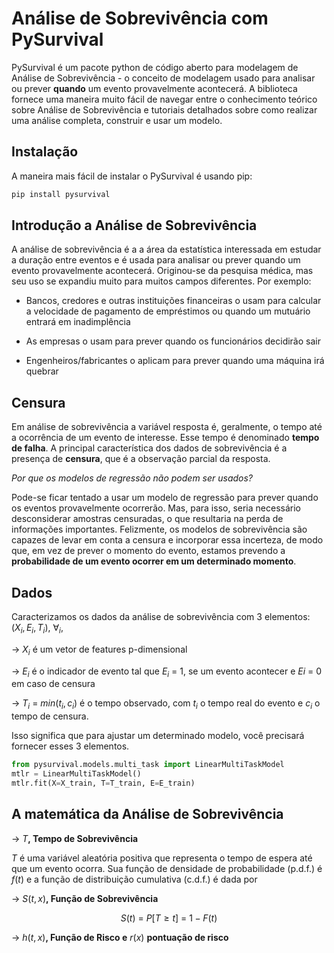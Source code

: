 # Análise de Sobrevivência com PySurvival

PySurvival é um pacote python de código aberto para modelagem de Análise de Sobrevivência - o conceito de modelagem usado para analisar ou prever **quando** um evento provavelmente acontecerá. A biblioteca fornece uma maneira muito fácil de navegar entre o conhecimento teórico sobre Análise de Sobrevivência e tutoriais detalhados sobre como realizar uma análise completa, construir e usar um modelo.

## Instalação
A maneira mais fácil de instalar o PySurvival é usando pip:
```bash
pip install pysurvival
```

## Introdução a Análise de Sobrevivência

A análise de sobrevivência é a a área da estatística interessada em estudar a duração entre eventos e é
usada para analisar ou prever quando um evento provavelmente acontecerá. Originou-se da pesquisa médica, mas seu uso se expandiu muito para muitos campos diferentes. Por exemplo:

- Bancos, credores e outras instituições financeiras o usam para calcular a velocidade de pagamento de empréstimos ou quando um mutuário entrará em inadimplência

- As empresas o usam para prever quando os funcionários decidirão sair

- Engenheiros/fabricantes o aplicam para prever quando uma máquina irá quebrar


## Censura

Em análise de sobrevivência a variável resposta é, geralmente, o tempo até a ocorrência de um evento de interesse. Esse tempo é denominado **tempo de falha**. A principal característica dos dados de sobrevivência é a presença de **censura**, que é a observação parcial da resposta. 

*Por que os modelos de regressão não podem ser usados?*

Pode-se ficar tentado a usar um modelo de regressão para prever quando os eventos provavelmente ocorrerão. Mas, para isso, seria necessário desconsiderar amostras censuradas, o que resultaria na perda de informações importantes. Felizmente, os modelos de sobrevivência são capazes de levar em conta a censura e incorporar essa incerteza, de modo que, em vez de prever o momento do evento, estamos prevendo a **probabilidade de um evento ocorrer em um determinado momento**.

## Dados

Caracterizamos os dados da análise de sobrevivência com 3 elementos: $(X_i, E_i, T_i)$, $\forall_i$,

\-> $X_i$ é um vetor de features p-dimensional
 
\-> $E_i$ é o indicador de evento tal que $E_i\ =\ 1$, se um evento acontecer e $Ei\ =\ 0$ em caso de censura

\-> $T_i\ =\ min(t_i,c_i)$ é o tempo observado, com $t_i$ o tempo real do evento e $c_i$ o tempo de censura.

Isso significa que para ajustar um determinado modelo, você precisará fornecer esses 3 elementos.

```python
from pysurvival.models.multi_task import LinearMultiTaskModel
mtlr = LinearMultiTaskModel()  
mtlr.fit(X=X_train, T=T_train, E=E_train) 
```

## A matemática da Análise de Sobrevivência

\-> $T$**, Tempo de Sobrevivência**  

$T$ é uma variável aleatória positiva que representa o tempo de espera até que um evento ocorra. Sua função de densidade de probabilidade (p.d.f.) é $f(t)$ e a função de distribuição cumulativa (c.d.f.) é dada por



\-> $S(t,x)$**, Função de Sobrevivência**  

$$S(t) \ =\ P[T\geq t] \ =\ 1 - F(t)$$

\-> $h(t,x)$**, Função de Risco e** $r(x)$ **pontuação de risco**
